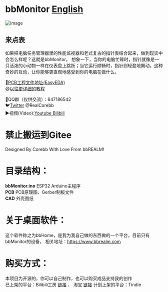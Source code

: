 # bbMonitor [English](https://github.com/RealCorebb/bbMonitor/blob/main/README_EN.md "English")  
![image](https://github.com/RealCorebb/bbMonitor/blob/main/IMG/bbMonitor.jpg?raw=true)
## 来点表
如果把电脑任务管理器里的性能监视器和老式复古的指针表结合起来，做到现实中会怎么样呢？这就是bbMonitor。
想象一下，当你的电脑忙碌时，指针就像是一只活泼的小动物一样在仪表盘上跳跃；当它运行顺畅时，指针则轻盈地舞动。这种奇妙的互动，让你能够更直观地感受到你的电脑在做什么。

🔗[PCB工程文件地址(EasyEDA)](https://oshwhub.com/corebb/bbmonitor "PCB工程文件地址")  
😄[以往更详细的教程](https://afdian.net/a/kuruibb "更详细的教程")

🐧QQ群（仅供交流）：647186542  
🐦[Twitter](https://twitter.com/RealCorebb "@RealCorebb") @RealCorebb  
▶️视频(Video):[Youtube](https://www.youtube.com/watch?v=KMqlBF-dVS4 "Youtube")[ Bilibili](https://www.bilibili.com/video/BV1uM4m1f75z " Bilibili")  
# 禁止搬运到Gitee  

Designed By Corebb With Love From bbREALM!

# 目录结构：
**bbMonitor.ino** ESP32 Arduino主程序  
**PCB** PCB原理图、Gerber制板文件  
**CAD** 外壳图纸  

# 关于桌面软件：  
这个软件称之为bbHome，是我为我自己做的东西做的一个平台，目前只有bbMonitor的设备。
相关地址：https://www.bbrealm.com  

# 购买方式：  
本项目为开源的，你可以自己制作，也可以购买成品支持我的创作  
已上架的平台：Bilibili工房 [链接](https://gf.bilibili.com/item/detail/1106032122) 、 淘宝 [链接](https://item.taobao.com/item.htm?abbucket=15&id=797425604374)
计划上架的平台：Tindie  
